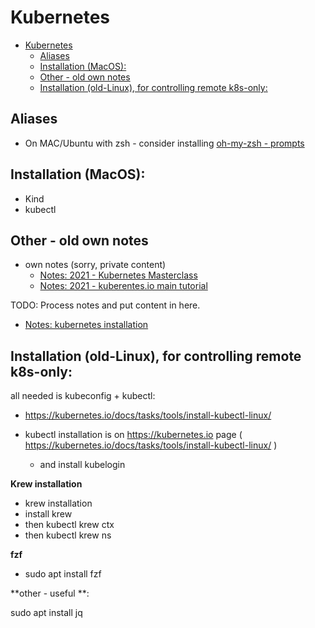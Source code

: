 # Kubernetes


- [Kubernetes](#kubernetes)
  - [Aliases](#aliases)
  - [Installation (MacOS):](#installation-macos)
  - [Other - old own notes](#other---old-own-notes)
  - [Installation (old-Linux), for controlling remote k8s-only:](#installation-old-linux-for-controlling-remote-k8s-only)

## Aliases

 - On MAC/Ubuntu with zsh - consider installing [oh-my-zsh - prompts](../zsh/zsh.md#oh-my-zsh-kubernetes-plugin)


## Installation (MacOS):

 - Kind
 - kubectl

## Other - old own notes

 - own notes (sorry, private content)
   - [Notes: 2021 - Kubernetes Masterclass](https://docs.google.com/document/d/1PijZfVZv3x3TULZsPRFFkxgdSArgvVv2QTGQWF_Ccg4)
   - [Notes: 2021 - kuberentes.io main tutorial](https://docs.google.com/document/d/1BQYzWRKBTiv05jArsC_G9bmo44IDe7kXct6qJrv2J5g)

TODO: Process notes and put content in here.

   - [Notes: kubernetes installation](https://docs.google.com/document/d/16UTO77qmuusyGXQkvtyBYHoqd0F6HQV2LmNer478Zhw/)


## Installation (old-Linux), for controlling remote k8s-only:

all needed is kubeconfig + kubectl:
- https://kubernetes.io/docs/tasks/tools/install-kubectl-linux/


- kubectl installation is on https://kubernetes.io page ( https://kubernetes.io/docs/tasks/tools/install-kubectl-linux/ )
  - and install kubelogin

**Krew installation**
 - krew installation
 - install krew
 - then kubectl krew ctx
 - then kubectl krew ns


**fzf**

 - sudo apt install fzf

**other - useful **:

 sudo apt install jq

